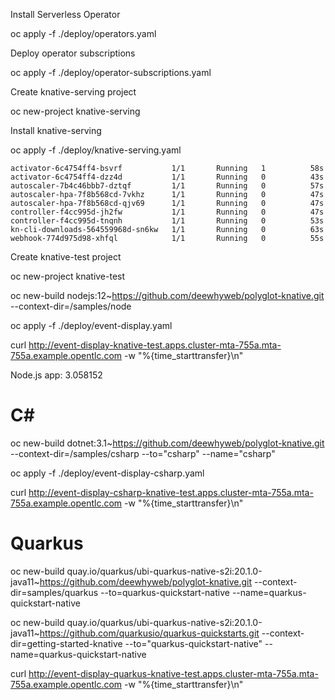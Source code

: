 Install Serverless Operator

oc apply -f ./deploy/operators.yaml

Deploy operator subscriptions

oc apply -f ./deploy/operator-subscriptions.yaml

Create knative-serving project

oc new-project knative-serving

Install knative-serving

oc apply -f ./deploy/knative-serving.yaml

```
activator-6c4754ff4-bsvrf           1/1       Running   1          58s
activator-6c4754ff4-dzz4d           1/1       Running   0          43s
autoscaler-7b4c46bbb7-dztqf         1/1       Running   0          57s
autoscaler-hpa-7f8b568cd-7vkhz      1/1       Running   0          47s
autoscaler-hpa-7f8b568cd-qjv69      1/1       Running   0          47s
controller-f4cc995d-jh2fw           1/1       Running   0          47s
controller-f4cc995d-tnqnh           1/1       Running   0          53s
kn-cli-downloads-564559968d-sn6kw   1/1       Running   0          63s
webhook-774d975d98-xhfql            1/1       Running   0          55s
```

Create knative-test project

oc new-project knative-test

oc new-build nodejs:12~https://github.com/deewhyweb/polyglot-knative.git --context-dir=/samples/node

oc apply -f ./deploy/event-display.yaml

curl http://event-display-knative-test.apps.cluster-mta-755a.mta-755a.example.opentlc.com  -w  "%{time_starttransfer}\n"

Node.js app:
3.058152


# C#
 oc new-build dotnet:3.1~https://github.com/deewhyweb/polyglot-knative.git --context-dir=/samples/csharp  --to="csharp" --name="csharp"

 oc apply -f ./deploy/event-display-csharp.yaml

curl  http://event-display-csharp-knative-test.apps.cluster-mta-755a.mta-755a.example.opentlc.com  -w  "%{time_starttransfer}\n"

# Quarkus


oc new-build quay.io/quarkus/ubi-quarkus-native-s2i:20.1.0-java11~https://github.com/deewhyweb/polyglot-knative.git --context-dir=samples/quarkus --to=quarkus-quickstart-native --name=quarkus-quickstart-native

oc new-build quay.io/quarkus/ubi-quarkus-native-s2i:20.1.0-java11~https://github.com/quarkusio/quarkus-quickstarts.git --context-dir=getting-started-knative --to="quarkus-quickstart-native" --name=quarkus-quickstart-native


 curl http://event-display-quarkus-knative-test.apps.cluster-mta-755a.mta-755a.example.opentlc.com -w  "%{time_starttransfer}\n"